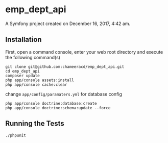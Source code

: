 emp_dept_api
============

A Symfony project created on December 16, 2017, 4:42 am.

## Installation

First, open a command console, enter your web root directory and
execute the following command(s)

    git clone git@github.com:chameeracd/emp_dept_api.git
    cd emp_dept_api
    composer update
    php app/console assets:install
    php app/console cache:clear
    
change `app/config/paramaters.yml` for database config

    php app/console doctrine:database:create
    php app/console doctrine:schema:update --force


## Running the Tests

    ./phpunit